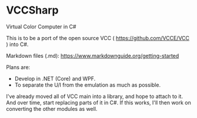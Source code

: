 # VCCSharp
Virtual Color Computer in C#

This is to be a port of the open source VCC ( https://github.com/VCCE/VCC ) into C#.

Markdown files (.md): https://www.markdownguide.org/getting-started

Plans are:
* Develop in .NET (Core) and WPF.
* To separate the U/I from the emulation as much as possible.

I've already moved all of VCC main into a library, and hope to attach to it.  And over time, start replacing parts of it in C#.
If this works, I'll then work on converting the other modules as well.